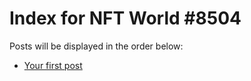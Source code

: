 # Index for NFT World #8504
Posts will be displayed in the order below:

- [Your first post](./001-first.md)

